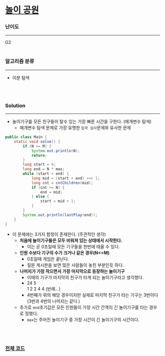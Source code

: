 # [놀이 공원](https://www.acmicpc.net/problem/1561)

### 난이도

***
G2
<br><br>

### 알고리즘 분류

***

* 이분 탐색

<br><br>

### Solution

***

* 놀이기구를 모든 친구들이 탈수 있는 가장 빠른 시간을 구한다. (매개변수 탐색)
    * 매개변수 탐색 문제로 가장 유명한 `입국 심사`문제와 유사한 문제

```java
public class Main {
    static void solve() {
        if (N <= M) {
            System.out.println(N);
            return;
        }
        long start = 0;
        long end = N * max;
        while (start < end) {
            long mid = (start + end) >>> 1;
            long cnt = cntChildren(mid);
            if (cnt >= N) {
                end = mid;
            } else {
                start = mid + 1;
            }
        }
        System.out.println(lastPlay(end));
    }
}
```

* 이 문제에는 3가지 함정이 존재한다. (주관적인 생각)
    * **처음에 놀이기구들은 모두 비워져 있는 상태에서 시작한다.**
        * 이는 곧 0초일때 모든 기구들을 한번에 태울 수 있다.
    * **인원 수보다 기구의 수가 크거나 같은 경우(N<=M)**
        * 0초일때 게임은 끝난다.
        * 질문 게시판을 보면 많은 사람들이 놓친 부분인듯 하다.
    * **나머지가 가장 작으면서 가장 마지막으로 등장하는 놀이기구**
        * 이때의 기구가 마지막의 친구가 타게 되는 놀이기구라고 생각했다.
        * 24 5 <br> 1 2 2 4 4 (반례...)
        * 4번째가 위의 해당 경우이지만 실제로 마지막 친구가 타는 기구는 3번이다(3번과 4번의 나머지는 같다.)
    * 추가로 `end`초기값은 모든 인원들이 가장 시간 간격이 긴 놀이기구를 타는 경우로 정했다.
        * `max`는 주어진 놀이기구 중 가장 시간이 긴 놀이기구의 시간이다.

<br><br>

### [전체 코드](https://github.com/Jungmin-Seo0527/CodingTest/blob/main/src/binarySearch/BOJ1561_놀이_공원.java)
